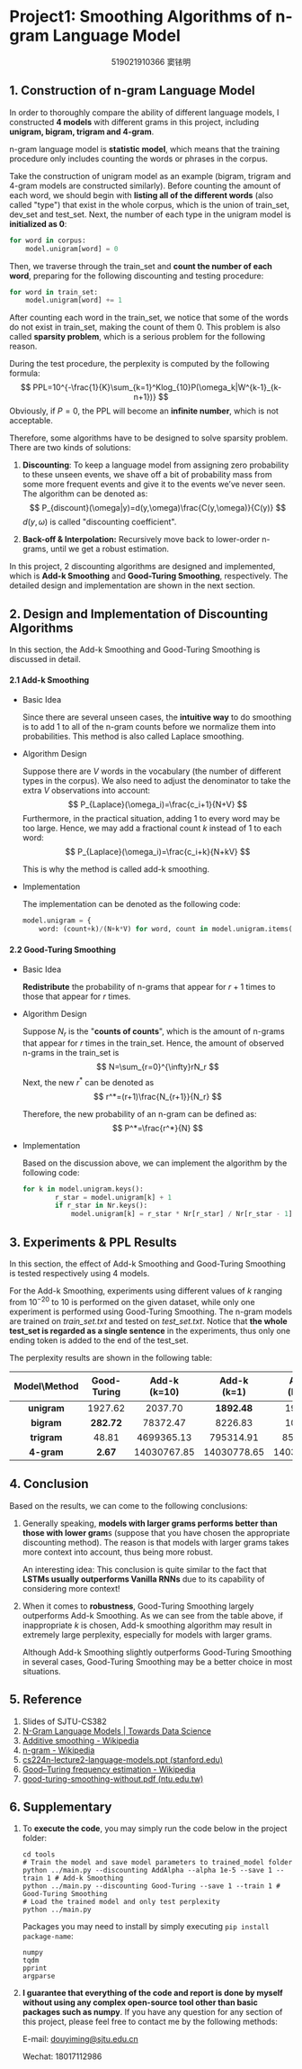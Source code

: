 # Project1: Smoothing Algorithms of n-gram Language Model

<center>519021910366 窦铱明</center>

## 1. Construction of n-gram Language Model

In order to thoroughly compare the ability of different language models, I constructed **4 models** with different grams in this project, including **unigram, bigram, trigram and 4-gram**. 

n-gram language model is **statistic model**, which means that the training procedure only includes counting the words or phrases in the corpus. 

Take the construction of unigram model as an example (bigram, trigram and 4-gram models are constructed similarly). Before counting the amount of each word, we should begin with **listing all of the different words** (also called "type") that exist in the whole corpus, which is the union of train_set, dev_set and test_set. Next, the number of each type in the unigram model is **initialized as $0$**:

```python
for word in corpus:
    model.unigram[word] = 0
```

Then, we traverse through the train_set and **count the number of each word**, preparing for the following discounting and testing procedure:

```python
for word in train_set:
	model.unigram[word] += 1
```

After counting each word in the train_set, we notice that some of the words do not exist in train_set, making the count of them 0. This problem is also called **sparsity problem**, which is a serious problem for the following reason.

During the test procedure, the perplexity is computed by the following formula:
$$
PPL=10^{-\frac{1}{K}\sum_{k=1}^Klog_{10}P(\omega_k|W^{k-1}_{k-n+1})}
$$
Obviously, if $P=0$, the PPL will become an **infinite number**, which is not acceptable. 

Therefore, some algorithms have to be designed to solve sparsity problem. There are two kinds of solutions:

1. **Discounting**: To keep a language model from assigning zero probability to these unseen events, we shave off a bit of probability mass from some more frequent events and give it to the events we’ve never seen. The algorithm can be denoted as:
    $$
    P_{discount}(\omega|y)=d(y,\omega)\frac{C(y,\omega)}{C(y)}
    $$
    $d(y,\omega)$ is called "discounting coefficient".

2. **Back-off & Interpolation:** Recursively move back to lower-order n-grams, until we get a robust estimation.

In this project, $2$ discounting algorithms are designed and implemented, which is **Add-k Smoothing** and **Good-Turing Smoothing**, respectively. The detailed design and implementation are shown in the next section.

## 2. Design and Implementation of Discounting Algorithms

In this section, the Add-k Smoothing and Good-Turing Smoothing is discussed in detail.

#### 2.1 Add-k Smoothing

- Basic Idea

    Since there are several unseen cases, the **intuitive way** to do smoothing is to add $1$ to all of the n-gram counts before we normalize them into probabilities. This method is also called Laplace smoothing.

- Algorithm Design

    Suppose there are $V$ words in the vocabulary (the number of different types in the corpus). We also need to adjust the denominator to take the extra $V$ observations into account:
    $$
    P_{Laplace}(\omega_i)=\frac{c_i+1}{N+V}
    $$
    Furthermore, in the practical situation, adding $1$ to every word may be too large. Hence, we may add a fractional count $k$ instead of $1$ to each word:
    $$
    P_{Laplace}(\omega_i)=\frac{c_i+k}{N+kV}
    $$
    

    This is why the method is called add-k smoothing.

- Implementation

    The implementation can be denoted as the following code:

    ```python
    model.unigram = {
        word: (count+k)/(N+k*V) for word, count in model.unigram.items()}
    ```

#### 2.2 Good-Turing Smoothing

- Basic Idea

    **Redistribute** the probability of n-grams that appear for $r+1$ times to those that appear for $r$ times.

- Algorithm Design

    Suppose $N_{r}$ is the "**counts of counts**", which is the amount of n-grams that appear for $r$ times in the train_set. Hence, the amount of observed n-grams in the train_set is
    $$
    N=\sum_{r=0}^{\infty}rN_r
    $$
    Next, the new $r^*$ can be denoted as
    $$
    r^*=(r+1)\frac{N_{r+1}}{N_r}
    $$
    

    Therefore, the new probability of an n-gram can be defined as:
    $$
    P^*=\frac{r^*}{N}
    $$

- Implementation

    Based on the discussion above, we can implement the algorithm by the following code:

    ```python
    for k in model.unigram.keys():
        	r_star = model.unigram[k] + 1
            if r_star in Nr.keys():
                model.unigram[k] = r_star * Nr[r_star] / Nr[r_star - 1]
    ```

## 3. Experiments & PPL Results

In this section, the effect of Add-k Smoothing and Good-Turing Smoothing is tested respectively using 4 models.

For the Add-k Smoothing, experiments using different values of $k$ ranging from $10^{-20}$ to $10$ is performed on the given dataset, while only one experiment is performed using Good-Turing Smoothing. The n-gram models are trained on *train_set.txt* and tested on *test_set.txt*. Notice that **the whole test_set is regarded as a single sentence** in the experiments, thus only one ending token is added to the end of the test_set.

The perplexity results are shown in the following table:

| Model\Method | Good-Turing | Add-k <br />(k=$10$) | Add-k<br />(k=$1$) | Add-k<br />(k=$0.1$) | Add-k<br />(k=$0.01$) | Add-k<br />(k=$10^{-5}$) | Add-k<br />(k=$10^{-20}$) |
| :----------: | :---------: | :------------------: | :----------------: | :------------------: | :-------------------: | :----------------------: | :-----------------------: |
| **unigram**  |   1927.62   |       2037.70        |    **1892.48**     |       1932.68        |        1986.75        |         2161.52          |          3295.86          |
|  **bigram**  | **282.72**  |       78372.47       |      8226.83       |       1078.99        |        362.84         |          283.34          |          283.26           |
| **trigram**  |    48.81    |      4699365.13      |     795314.91      |       85486.03       |        8651.73        |          52.03           |         **43.42**         |
|  **4-gram**  |  **2.67**   |     14030767.85      |    14030778.65     |     14030886.65      |      14031966.61      |       15230729.61        |          1.2e+21          |

## 4. Conclusion

Based on the results, we can come to the following conclusions:

1. Generally speaking, **models with larger grams performs better than those with lower gram**s (suppose that you have chosen the appropriate discounting method). The reason is that models with larger grams takes more context into account, thus being more robust.

    An interesting idea: This conclusion is quite similar to the fact that **LSTMs usually outperforms Vanilla RNNs** due to its capability of considering more context!

2. When it comes to **robustness**, Good-Turing Smoothing largely outperforms Add-k Smoothing. As we can see from the table above, if inappropriate $k$ is chosen, Add-k smoothing algorithm may result in extremely large perplexity, especially for models with larger grams. 

    Although Add-k Smoothing slightly outperforms Good-Turing Smoothing in several cases, Good-Turing Smoothing may be a better choice in most situations.

## 5. Reference

1. Slides of SJTU-CS382
2. [N-Gram Language Models | Towards Data Science](https://towardsdatascience.com/n-gram-language-models-af6085435eeb)
3. [Additive smoothing - Wikipedia](https://en.wikipedia.org/wiki/Additive_smoothing)
4. [n-gram - Wikipedia](https://en.wikipedia.org/wiki/N-gram)
5. [cs224n-lecture2-language-models.ppt (stanford.edu)](https://web.stanford.edu/class/archive/cs/cs224n/cs224n.1086/handouts/cs224n-lecture2-language-models-slides.pdf)
6. [Good–Turing frequency estimation - Wikipedia](https://en.wikipedia.org/wiki/Good–Turing_frequency_estimation)
7. [good-turing-smoothing-without.pdf (ntu.edu.tw)](https://www.csie.ntu.edu.tw/~b92b02053/print/good-turing-smoothing-without.pdf)

## 6. Supplementary

1. To **execute the code**, you may simply run the code below in the project folder:

    ```shell
    cd tools
    # Train the model and save model parameters to trained_model folder
    python ../main.py --discounting AddAlpha --alpha 1e-5 --save 1 --train 1 # Add-k Smoothing
    python ../main.py --discounting Good-Turing --save 1 --train 1 # Good-Turing Smoothing
    # Load the trained model and only test perplexity
    python ../main.py
    ```

    Packages you may need to install by simply executing `pip install package-name`:

    ```
    numpy
    tqdm
    pprint
    argparse
    ```

2. **I guarantee that everything of the code and report is done by myself without using any complex open-source tool other than basic packages such as numpy**. If you have any question for any section of this project, please feel free to contact me by the following methods:

    E-mail: [douyiming@sjtu.edu.cn](mailto:douyiming@sjtu.edu.cn)

    Wechat: 18017112986

